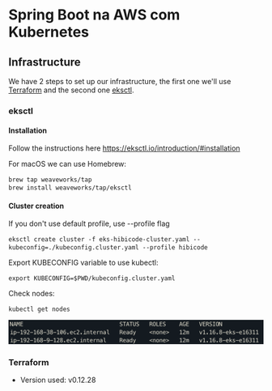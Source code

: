# Spring Boot na AWS com Kubernetes

## Infrastructure

We have 2 steps to set up our infrastructure, the first one we'll use [Terraform](https://www.terraform.io/) and 
the second one [eksctl](https://eksctl.io/).

### eksctl

#### Installation

Follow the instructions here https://eksctl.io/introduction/#installation

For macOS we can use Homebrew:

````
brew tap weaveworks/tap
brew install weaveworks/tap/eksctl
````

#### Cluster creation

If you don't use default profile, use --profile flag

````
eksctl create cluster -f eks-hibicode-cluster.yaml --kubeconfig=./kubeconfig.cluster.yaml --profile hibicode
````

Export KUBECONFIG variable to use kubectl:

````
export KUBECONFIG=$PWD/kubeconfig.cluster.yaml
````

Check nodes:

````
kubectl get nodes
````

![kubectl get nodes](./media/get-nodes.png)

### Terraform

- Version used: v0.12.28



